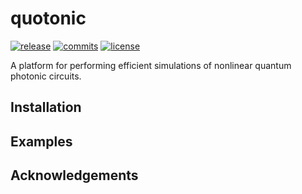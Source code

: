 # quotonic

[![release](https://img.shields.io/github/v/release/jewaniuk/quotonic)](https://img.shields.io/github/v/release/jewaniuk/quotonic)
[![commits](https://img.shields.io/github/commit-activity/m/jewaniuk/quotonic)](https://img.shields.io/github/commit-activity/m/jewaniuk/quotonic)
[![license](https://img.shields.io/badge/license-MIT-blueviolet)](https://github.com/jewaniuk/quotonic/blob/main/LICENSE)

A platform for performing efficient simulations of nonlinear quantum photonic circuits.

## Installation

## Examples

## Acknowledgements